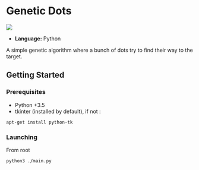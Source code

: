 # Genetic Dots

![](http://ibb.co/g9eHJo.gif)


- **Language:** Python

A simple genetic algorithm where a bunch of dots try to find their way to the target.

## Getting Started


### Prerequisites

- Python +3.5
- tkinter (installed by default), if not :

```
apt-get install python-tk
```

### Launching


From root

```
python3 ./main.py
```
